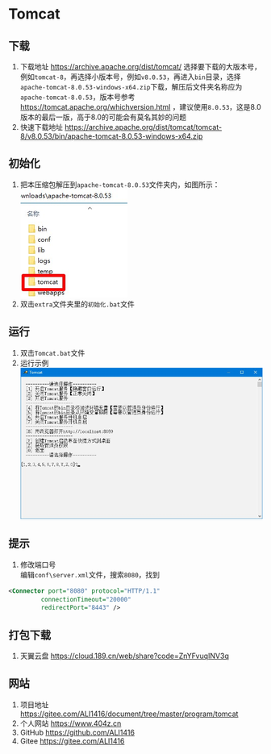 # Tomcat

## 下载

1. 下载地址 <https://archive.apache.org/dist/tomcat/> 选择要下载的大版本号，例如`tomcat-8`，再选择小版本号，例如`v8.0.53`，再进入`bin`目录，选择`apache-tomcat-8.0.53-windows-x64.zip`下载，解压后文件夹名称应为`apache-tomcat-8.0.53`，版本号参考 <https://tomcat.apache.org/whichversion.html> ，建议使用`8.0.53`，这是8.0版本的最后一版，高于8.0的可能会有莫名其妙的问题
2. 快速下载地址 <https://archive.apache.org/dist/tomcat/tomcat-8/v8.0.53/bin/apache-tomcat-8.0.53-windows-x64.zip>

## 初始化

1. 把本压缩包解压到`apache-tomcat-8.0.53`文件夹内，如图所示：  
![初始化示例](img/初始化示例.jpg)
2. 双击`extra`文件夹里的`初始化.bat`文件

## 运行

1. 双击`Tomcat.bat`文件
2. 运行示例  
![运行示例](img/运行示例.jpg)

## 提示

1. 修改端口号  
编辑`conf\server.xml`文件，搜索`8080`，找到

```xml
<Connector port="8080" protocol="HTTP/1.1"
         connectionTimeout="20000"
         redirectPort="8443" />
```

## 打包下载

1. 天翼云盘 <https://cloud.189.cn/web/share?code=ZnYFvuqINV3q>

## 网站

1. 项目地址 <https://gitee.com/ALI1416/document/tree/master/program/tomcat>
2. 个人网站 <https://www.404z.cn>
3. GitHub <https://github.com/ALI1416>
4. Gitee <https://gitee.com/ALI1416>
